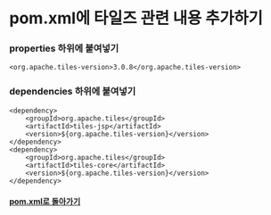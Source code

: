 # pom.xml에 타일즈 관련 내용 추가하기
### properties 하위에 붙여넣기
```
<org.apache.tiles-version>3.0.8</org.apache.tiles-version>
```
### dependencies 하위에 붙여넣기
```
<dependency>
    <groupId>org.apache.tiles</groupId>
    <artifactId>tiles-jsp</artifactId>
    <version>${org.apache.tiles-version}</version>
</dependency>
<dependency>
    <groupId>org.apache.tiles</groupId>
    <artifactId>tiles-core</artifactId>
    <version>${org.apache.tiles-version}</version>
</dependency>
```
#### [pom.xml로 돌아가기](../pom.xml.md)
